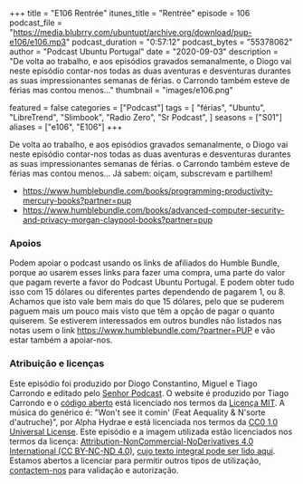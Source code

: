 +++
title = "E106 Rentrée"
itunes_title = "Rentrée"
episode = 106
podcast_file = "https://media.blubrry.com/ubuntupt/archive.org/download/pup-e106/e106.mp3"
podcast_duration = "0:57:12"
podcast_bytes = "55378062"
author = "Podcast Ubuntu Portugal"
date = "2020-09-03"
description = "De volta ao trabalho, e aos episódios gravados semanalmente, o Diogo vai neste episódio contar-nos todas as duas aventuras e desventuras durantes as suas impressionantes semanas de férias. o Carrondo também esteve de férias mas contou menos…"
thumbnail = "images/e106.png"

featured = false
categories = ["Podcast"]
tags = [
  "férias",
  "Ubuntu",
  "LibreTrend",
  "Slimbook",
  "Radio Zero",
  "Sr Podcast",
]
seasons = ["S01"]
aliases = ["e106", "E106"]
+++

De volta ao trabalho, e aos episódios gravados semanalmente, o Diogo vai neste episódio contar-nos todas as duas aventuras e desventuras durantes as suas impressionantes semanas de férias. o Carrondo também esteve de férias mas contou menos…
Já sabem: oiçam, subscrevam e partilhem!

* https://www.humblebundle.com/books/programming-productivity-mercury-books?partner=pup
* https://www.humblebundle.com/books/advanced-computer-security-and-privacy-morgan-claypool-books?partner=pup


### Apoios
Podem apoiar o podcast usando os links de afiliados do Humble Bundle, porque ao usarem esses links para fazer uma compra, uma parte do valor que pagam reverte a favor do Podcast Ubuntu Portugal.
E podem obter tudo isso com 15 dólares ou diferentes partes dependendo de pagarem 1, ou 8.
Achamos que isto vale bem mais do que 15 dólares, pelo que se puderem paguem mais um pouco mais visto que têm a opção de pagar o quanto quiserem.
Se estiverem interessados em outros bundles não listados nas notas usem o link https://www.humblebundle.com/?partner=PUP e vão estar também a apoiar-nos.

### Atribuição e licenças
Este episódio foi produzido por Diogo Constantino, Miguel e Tiago Carrondo e editado pelo [Senhor Podcast](https://senhorpodcast.pt/).
O website é produzido por Tiago Carrondo e o [código aberto](https://gitlab.com/podcastubuntuportugal/website) está licenciado nos termos da [Licença MIT](https://gitlab.com/podcastubuntuportugal/website/main/LICENSE).
A música do genérico é: "Won't see it comin' (Feat Aequality & N'sorte d'autruche)", por Alpha Hydrae e está licenciada nos termos da [CC0 1.0 Universal License](https://creativecommons.org/publicdomain/zero/1.0/).
Este episódio e a imagem utilizada estão licenciados nos termos da licença: [Attribution-NonCommercial-NoDerivatives 4.0 International (CC BY-NC-ND 4.0)](https://creativecommons.org/licenses/by-nc-nd/4.0/), [cujo texto integral pode ser lido aqui](https://creativecommons.org/licenses/by-nc-nd/4.0/legalcode). Estamos abertos a licenciar para permitir outros tipos de utilização, [contactem-nos](https://podcastubuntuportugal.org/contactos) para validação e autorização.

